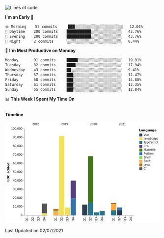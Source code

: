 <!--START_SECTION:waka-->
![Lines of code](https://img.shields.io/badge/From%20Hello%20World%20I%27ve%20Written-272990%20lines%20of%20code-blue)

**I'm an Early 🐤** 

```text
🌞 Morning    55 commits     ███░░░░░░░░░░░░░░░░░░░░░░   12.04% 
🌆 Daytime    200 commits    ███████████░░░░░░░░░░░░░░   43.76% 
🌃 Evening    200 commits    ███████████░░░░░░░░░░░░░░   43.76% 
🌙 Night      2 commits      ░░░░░░░░░░░░░░░░░░░░░░░░░   0.44%

```
📅 **I'm Most Productive on Monday** 

```text
Monday       91 commits     █████░░░░░░░░░░░░░░░░░░░░   19.91% 
Tuesday      82 commits     ████░░░░░░░░░░░░░░░░░░░░░   17.94% 
Wednesday    43 commits     ██░░░░░░░░░░░░░░░░░░░░░░░   9.41% 
Thursday     57 commits     ███░░░░░░░░░░░░░░░░░░░░░░   12.47% 
Friday       68 commits     ███░░░░░░░░░░░░░░░░░░░░░░   14.88% 
Saturday     61 commits     ███░░░░░░░░░░░░░░░░░░░░░░   13.35% 
Sunday       55 commits     ███░░░░░░░░░░░░░░░░░░░░░░   12.04%

```


📊 **This Week I Spent My Time On** 

```text
```

**Timeline**

![Chart not found](https://raw.githubusercontent.com/johann-lr/johann-lr/master/charts/bar_graph.png) 


 Last Updated on 02/07/2021
<!--END_SECTION:waka-->
